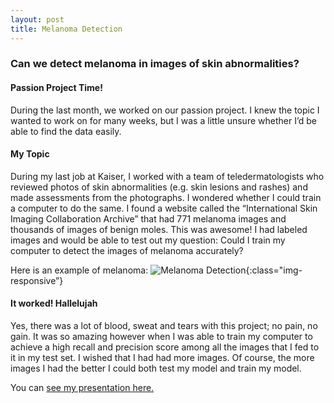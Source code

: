 ```yaml
---
layout: post
title: Melanoma Detection
---
```


###  Can we detect melanoma in images of skin abnormalities?  

####  Passion Project Time!  
During the last month, we worked on our passion project. I knew the topic I wanted to work on for many weeks, but I was a little unsure whether I’d be able to find the data easily.

####  My Topic  
During my last job at Kaiser, I worked with a team of teledermatologists who reviewed photos of skin abnormalities (e.g. skin lesions and rashes) and made assessments from the photographs. I wondered whether I could train a computer to do the same. I found a website called the “International Skin Imaging Collaboration Archive” that had 771 melanoma images and thousands of images of benign moles. This was awesome! I had labeled images and would be able to test out my question: Could I train my computer to detect the images of melanoma accurately?  
  
Here is an example of melanoma: 
![Melanoma Detection](/Becca18.github.io/images/malignant12.jpg){:class="img-responsive”}


####  It worked! Hallelujah  
Yes, there was a lot of blood, sweat and tears with this project; no pain, no gain. It was so amazing however when I was able to train my computer to achieve a high recall and precision score among all the images that I fed to it in my test set. I wished that I had had more images. Of course, the more images I had the better I could both test my model and train my model.

You can [see my presentation here.]({{Becca18,github.io}}/images/melanoma_detection.pdf)








